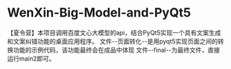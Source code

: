 # WenXin-Big-Model-and-PyQt5
【夏令营】本项目调用百度文心大模型的api，结合PyQt5实现一个具有文案生成和文案纠错功能的桌面应用程序。
文件--页面转化--是用pyqt5实现页面之间的转换功能的示例代码，该功能最终会在成品中体现
文件--final--为最终文件，直接运行main2即可。
